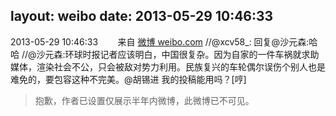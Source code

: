 layout: weibo
date: 2013-05-29 10:46:33
---
2013-05-29 10:46:33  &nbsp;&nbsp;&nbsp;&nbsp;&nbsp;&nbsp; 来自 <a href="http://weibo.com/" rel="nofollow">微博 weibo.com</a>
//@xcv58_: 回复@沙元森:哈哈 //@沙元森:环球时报记者应该明白，中国很复杂。因为自家的一件车祸就求助媒体，渲染社会不公，只会被敌对势力利用。民族复兴的车轮偶尔误伤个别人也是难免的，要包容这种不完美。@胡锡进 我的投稿能用吗？[哼]
>  抱歉，作者已设置仅展示半年内微博，此微博已不可见。 ​​​
